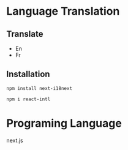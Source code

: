# Language Translation

## Translate
- En
- Fr

## Installation
``` 
npm install next-i18next
```
```
npm i react-intl
```
# Programing Language
next.js